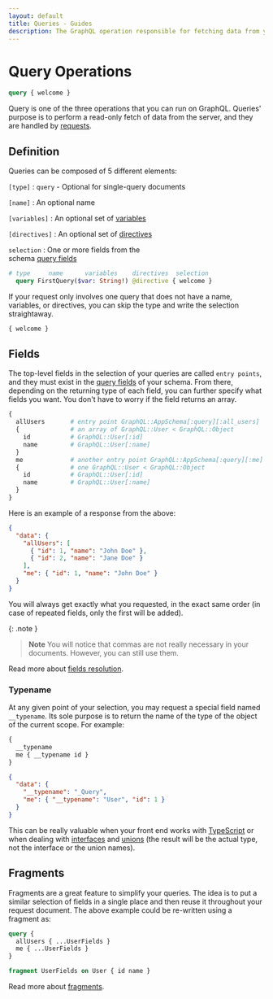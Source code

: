 ```yaml
---
layout: default
title: Queries - Guides
description: The GraphQL operation responsible for fetching data from your API
---
```


# Query Operations

```graphql
query { welcome }
```

Query is one of the three operations that you can run on GraphQL. Queries' purpose
is to perform a read-only fetch of data from the server, and they are handled
by [requests](/guides/request).

## Definition

Queries can be composed of 5 different elements:

`[type]`
: `query` - Optional for single-query documents

`[name]`
: An optional name

`[variables]`
: An optional set of [variables](/guides/request#variables)

`[directives]`
: An optional set of [directives](/guides/directives)

`selection`
: One or more fields from the<br/>schema [query fields](/guides/schemas#fields)

```graphql
# type     name      variables    directives  selection
  query FirstQuery($var: String!) @directive { welcome }
```

If your request only involves one query that does not have a name, variables,
or directives, you can skip the type and write the selection straightaway.

```graphql
{ welcome }
```

## Fields

The top-level fields in the selection of your queries are called `entry points`,
and they must exist in the [query fields](/guides/schemas#fields) of your schema.
From there, depending on the returning type of each field, you can further specify
what fields you want. You don't have to worry if the field returns an array.

```graphql
{
  allUsers       # entry point GraphQL::AppSchema[:query][:all_users]
  {              # an array of GraphQL::User < GraphQL::Object
    id           # GraphQL::User[:id]
    name         # GraphQL::User[:name]
  }
  me             # another entry point GraphQL::AppSchema[:query][:me]
  {              # one GraphQL::User < GraphQL::Object
    id           # GraphQL::User[:id]
    name         # GraphQL::User[:name]
  }
}
```

Here is an example of a response from the above:

```json
{
  "data": {
    "allUsers": [
      { "id": 1, "name": "John Doe" },
      { "id": 2, "name": "Jane Doe" }
    ],
    "me": { "id": 1, "name": "John Doe" }
  }
}
```

You will always get exactly what you requested, in the exact same order (in case of repeated
fields, only the first will be added).

{: .note }
> **Note**
> You will notice that commas are not really necessary in your documents.
> However, you can still use them.

Read more about [fields resolution](/guides/request#resolving).

### Typename

At any given point of your selection, you may request a special field named `__typename`. Its
sole purpose is to return the name of the type of the object of the current scope. For example:

```graphql
{
  __typename
  me { __typename id }
}
```

```json
{
  "data": {
    "__typename": "_Query",
    "me": { "__typename": "User", "id": 1 }
  }
}
```

This can be really valuable when your front end works with
<a href="https://www.typescriptlang.org/" target="_blank" rel="external nofollow">TypeScript</a>
or when dealing with
[interfaces](/guides/interfaces) and [unions](/guides/unions) (the result will be the actual type,
not the interface or the union names).

## Fragments

Fragments are a great feature to simplify your queries. The idea is to put a similar selection
of fields in a single place and then reuse it throughout your request document. The above
example could be re-written using a fragment as:

```graphql
query {
  allUsers { ...UserFields }
  me { ...UserFields }
}

fragment UserFields on User { id name }
```

Read more about [fragments](/guides/fragments).
